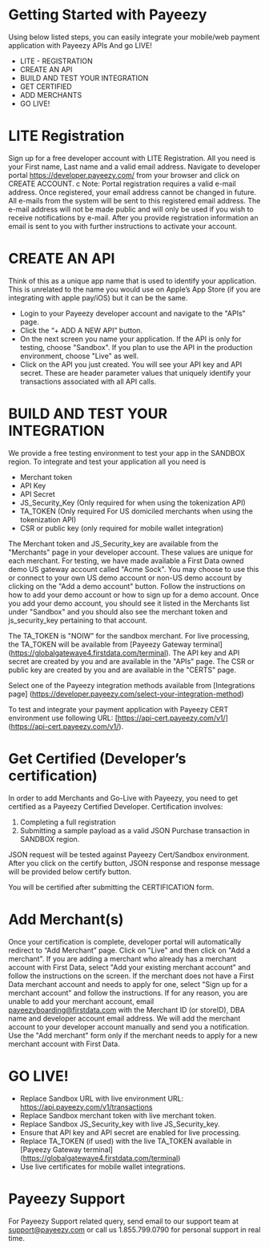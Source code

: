 # Getting Started with Payeezy
Using below listed steps, you can easily integrate your mobile/web payment application with Payeezy APIs 
And go LIVE!
* LITE - REGISTRATION  
* CREATE AN API
* BUILD AND TEST YOUR INTEGRATION
* GET CERTIFIED
* ADD MERCHANTS 
* GO LIVE!

# LITE Registration
Sign up for a free developer account with LITE Registration. All you need is your First name, Last name and a valid email address. Navigate to developer portal https://developer.payeezy.com/ from your browser and click on CREATE ACCOUNT.
c
Note: Portal registration requires a valid e-mail address. Once registered, your email address cannot be changed in future. All e-mails from the system will be sent to this registered email address. The e-mail address will not be made public and will only be used if you wish to receive notifications by e-mail. After you provide registration information an email is sent to you with further instructions to activate your account.

# CREATE AN API
Think of this as a unique app name that is used to identify your application. This is unrelated to the name you would use on Apple’s App Store (if you are integrating with apple pay/iOS) but it can be the same. 

* Login to your Payeezy developer account and navigate to the "APIs" page.
* Click the “+ ADD A NEW API” button. 
* On the next screen you name your application. If the API is only for testing, choose "Sandbox". If you plan to use the API in the production environment, choose "Live" as well.
* Click on the API you just created. You will see your API key and API secret. These are header parameter values that uniquely identify your transactions associated with all API calls.

# BUILD AND TEST YOUR INTEGRATION
We provide a free testing environment to test your app in the SANDBOX region. To integrate and test your application all you need is 
* Merchant token
* API Key
* API Secret
* JS_Security_Key (Only required for when using the tokenization API)
* TA_TOKEN (Only required For US domiciled merchants when using the tokenization API)
* CSR or public key (only required for mobile wallet integration)

The Merchant token and JS_Security_key are available from the "Merchants" page in your developer account. These values are unique for each merchant. For testing, we have made available a First Data owned demo US gateway account called "Acme Sock". You may choose to use this or connect to your own US demo account or non-US demo account by clicking on the "Add a demo account" button. Follow the instructions on how to add your demo account or how to sign up for a demo account. Once you add your demo account, you should see it listed in the Merchants list under "Sandbox" and you should also see the merchant token and js_security_key pertaining to that account. 

The TA_TOKEN is "NOIW" for the sandbox merchant. For live processing, the TA_TOKEN will be available from [Payeezy Gateway terminal] (https://globalgatewaye4.firstdata.com/terminal).
The API key and API secret are created by you and are available in the "APIs" page.
The CSR or public key are created by you and are available in the "CERTS" page.

Select one of the Payeezy integration methods available from [Integrations page] (https://developer.payeezy.com/select-your-integration-method)

To test and integrate your payment application with Payeezy CERT environment use following URL: [https://api-cert.payeezy.com/v1/]
(https://api-cert.payeezy.com/v1/).

# Get Certified (Developer’s certification)
In order to add Merchants and Go-Live with Payeezy, you need to get certified as a Payeezy Certified Developer. Certification involves:
1. Completing a full registration
2. Submitting a sample payload as a valid JSON Purchase transaction in SANDBOX region. 

JSON request will be tested against Payeezy Cert/Sandbox environment. After you click on the certify button, JSON response and response message will be provided below certify button.  

You will be certified after submitting the CERTIFICATION form. 


# Add Merchant(s)
Once your certification is complete, developer portal will automatically redirect to “Add Merchant” page. Click on "Live" and then click on "Add a merchant". If you are adding a merchant who already has a merchant account with First Data, select "Add your existing merchant account" and follow the instructions on the screen. If the merchant does not have a First Data merchant account and needs to apply for one, select "Sign up for a merchant account" and follow the instructions. 
If for any reason, you are unable to add your merchant account, email payeezyboarding@firstdata.com with the Merchant ID (or storeID), DBA name and developer account email address. We will add the merchant account to your developer account manually and send you a notification. Use the "Add merchant" form only if the merchant needs to apply for a new merchant account with First Data.

# GO LIVE!
* Replace Sandbox URL with live environment URL: https://api.payeezy.com/v1/transactions
* Replace Sandbox merchant token with live merchant token.
* Replace Sandbox JS_Security_key with live JS_Security_key.
* Ensure that API key and API secret are enabled for live processing.
* Replace TA_TOKEN (if used) with the live TA_TOKEN available in [Payeezy Gateway terminal] (https://globalgatewaye4.firstdata.com/terminal)
* Use live certificates for mobile wallet integrations. 


# Payeezy Support
For Payeezy Support related query, send email to our support team at support@payeezy.com or call us 1.855.799.0790 for personal support in real time.
